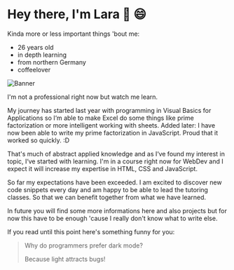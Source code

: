 # Hey there, I'm Lara :wave: :smile:

Kinda more or less important things 'bout me:
* 26 years old
* in depth learning
* from northern Germany
* coffeelover

![Banner](https://github.com/laraannika/laraannika/assets/164335165/ed56fc87-12fb-405f-b4b9-ec96c5f98304)

I'm not a professional right now but watch me learn.

My journey has started last year with programming in Visual Basics for Applications so I‘m able to make Excel do some things like prime factorization or more intelligent working with sheets.
Added later: I have now been able to write my prime factorization in JavaScript. Proud that it worked so quickly. :D

That's much of abstract applied knowledge and as I‘ve found my interest in topic, I‘ve started with learning. I'm in a course right now for WebDev and I expect it will increase my expertise in HTML, CSS and JavaScript.


So far my expectations have been exceeded. I am excited to discover new code snippets every day and am happy to be able to lead the tutoring classes. So that we can benefit together from what we have learned.


In future you will find some more informations here and also projects but for now this have to be enough 'cause I really don't know what to write else.

If you read until this point here's something funny for you:
> Why do programmers prefer dark mode?
>
> Because light attracts bugs!
